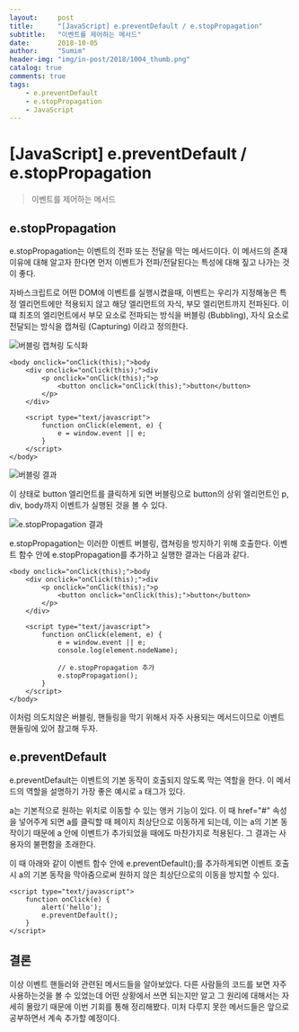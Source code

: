 ```yaml
---
layout:     post
title:      "[JavaScript] e.preventDefault / e.stopPropagation"
subtitle:   "이벤트를 제어하는 메서드"
date:       2018-10-05
author:     "Sumim"
header-img: "img/in-post/2018/1004_thumb.png"
catalog: true
comments: true
tags:
    - e.preventDefault
    - e.stopPropagation
    - JavaScript
---
```




# [JavaScript] e.preventDefault / e.stopPropagation

> 이벤트를 제어하는 메서드



## e.stopPropagation

e.stopPropagation는 이벤트의 전파 또는 전달을 막는 메서드이다.  이 메서드의 존재 이유에 대해 알고자 한다면 먼저 이벤트가 전파/전달된다는 특성에 대해 짚고 나가는 것이 좋다.

자바스크립트로 어떤 DOM에 이벤트를 실행시켰을때, 이벤트는 우리가 지정해놓은 특정 엘리먼트에만 적용되지 않고 해당 엘리먼트의 자식, 부모 엘리먼트까지 전파된다. 이 떄 최초의 엘리먼트에서 부모 요소로 전파되는 방식을 버블링 (Bubbling), 자식 요소로 전달되는 방식을 캡쳐링 (Capturing) 이라고 정의한다.

![버블링 캡쳐링 도식화](https://sumim00.github.io/img/in-post/2018/1004_thumb.png)

```
<body onclick="onClick(this);">body
    <div onclick="onClick(this);">div
        <p onclick="onClick(this);">p
            <button onclick="onClick(this);">button</button>
        </p>
    </div>
    
    <script type="text/javascript">
        function onClick(element, e) {
            e = window.event || e;
        }
    </script>
</body>
```

![버블링 결과](https://sumim00.github.io/img/in-post/2018/1004_img01.png)

이 상태로 button 엘리먼트를 클릭하게 되면 버블링으로 button의 상위 엘리먼트인 p, div, body까지 이벤트가 실행된 것을 볼 수 있다.

![e.stopPropagation 결과](https://sumim00.github.io/img/in-post/2018/1004_img02.png)

e.stopPropagation는 이러한 이벤트 버블링, 캡쳐링을 방지하기 위해 호출한다. 이벤트 함수 안에 e.stopPropagation를 추가하고 실행한 결과는 다음과 같다.



```
<body onclick="onClick(this);">body
    <div onclick="onClick(this);">div
        <p onclick="onClick(this);">p
            <button onclick="onClick(this);">button</button>
        </p>
    </div>

    <script type="text/javascript">
        function onClick(element, e) {
            e = window.event || e;
            console.log(element.nodeName);
            
            // e.stopPropagation 추가
            e.stopPropagation();
        }
    </script>
</body>
```



이처럼 의도치않은 버블링, 핸들링을 막기 위해서 자주 사용되는 메서드이므로 이벤트 핸들링에 있어 참고해 두자.



## e.preventDefault

e.preventDefault는 이벤트의 기본 동작이 호출되지 않도록 막는 역할을 한다.  이 메서드의 역할을 설명하기 가장 좋은 예시로 ```a``` 태그가 있다.

a는 기본적으로 원하는 위치로 이동할 수 있는 앵커 기능이 있다.  이 때 href="#" 속성을 넣어주게 되면 a를 클릭할 때 페이지 최상단으로 이동하게 되는데, 이는 a의 기본 동작이기 때문에 a 안에  이벤트가 추가되었을 때에도 마찬가지로 적용된다. 그 결과는 사용자의 불편함을 초래한다.

이 때 아래와 같이 이벤트 함수 안에  e.preventDefault();를 추가하게되면 이벤트 호출 시 a의 기본 동작을 막아줌으로써 원하지 않은 최상단으로의 이동을 방지할 수 있다. 

```
<script type="text/javascript">
    function onClick(e) {
        alert('hello');
        e.preventDefault();
    }
</script>
```



## 결론

이상 이벤트 핸들러와 관련된 메서드들을 알아보았다. 다른 사람들의 코드를 보면 자주 사용하는것을 볼 수 있었는데 어떤 상황에서 쓰면 되는지만 알고 그 원리에 대해서는 자세히 몰랐기 때문에 이번 기회를 통해 정리해봤다. 미처 다루지 못한 메서드들은 앞으로 공부하면서 계속 추가할 예정이다.